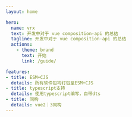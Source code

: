 ```yaml
---
layout: home

hero:
  name: vrx
  text: 开发中对于 vue composition-api 的总结
  tagline: 开发中对于 vue composition-api 的总结
  actions:
    - theme: brand
      text: 开始
      link: /guide/

features:
- title: ESM+CJS
  details: 所有软件包均打包至ESM+CJS
- title: typescript支持
  details: 使用typescript编写，自带dts
- title: 同构
  details: vue2｜3同构
---
```


